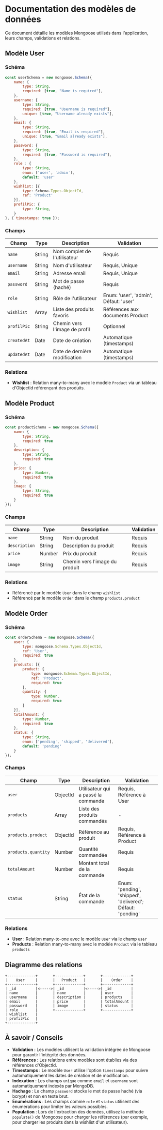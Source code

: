 # Documentation des modèles de données

Ce document détaille les modèles Mongoose utilisés dans l'application, leurs champs, validations et relations.

## Modèle User

### Schéma

```javascript
const userSchema = new mongoose.Schema({
    name: {
        type: String,
        required: [true, "Name is required"],
    },
    username: {
        type: String,
        required: [true, "Username is required"],
        unique: [true, "Username already exists"], 
    },
    email: {
        type: String,
        required: [true, "Email is required"],
        unique: [true, "Email already exists"],
    },
    password: {
        type: String,
        required: [true, "Password is required"],
    },
    role : {
        type: String,
        enum: ['user', 'admin'],
        default: 'user'
    }, 
    wishlist: [{
        type: Schema.Types.ObjectId, 
        ref: 'Product' 
    }], 
    profilPic: {
        type: String, 
    }     
}, { timestamps: true });
```

### Champs

| Champ | Type | Description | Validation |
|-------|------|-------------|------------|
| `name` | String | Nom complet de l'utilisateur | Requis |
| `username` | String | Nom d'utilisateur | Requis, Unique |
| `email` | String | Adresse email | Requis, Unique |
| `password` | String | Mot de passe (haché) | Requis |
| `role` | String | Rôle de l'utilisateur | Enum: 'user', 'admin'; Défaut: 'user' |
| `wishlist` | Array | Liste des produits favoris | Références aux documents Product |
| `profilPic` | String | Chemin vers l'image de profil | Optionnel |
| `createdAt` | Date | Date de création | Automatique (timestamps) |
| `updatedAt` | Date | Date de dernière modification | Automatique (timestamps) |

### Relations

- **Wishlist** : Relation many-to-many avec le modèle `Product` via un tableau d'ObjectId référençant des produits.

## Modèle Product

### Schéma

```javascript
const productSchema = new mongoose.Schema({
    name: {
        type: String,
        required: true
    },
    description: {
        type: String,
        required: true
    },
    price: {
        type: Number,
        required: true
    },
    image: {
        type: String,
        required: true
    }
});
```

### Champs

| Champ | Type | Description | Validation |
|-------|------|-------------|------------|
| `name` | String | Nom du produit | Requis |
| `description` | String | Description du produit | Requis |
| `price` | Number | Prix du produit | Requis |
| `image` | String | Chemin vers l'image du produit | Requis |

### Relations

- Référencé par le modèle `User` dans le champ `wishlist`
- Référencé par le modèle `Order` dans le champ `products.product`

## Modèle Order

### Schéma

```javascript
const orderSchema = new mongoose.Schema({
    user: {
        type: mongoose.Schema.Types.ObjectId,
        ref: 'User',
        required: true
    },
    products: [{
        product: {
            type: mongoose.Schema.Types.ObjectId,
            ref: 'Product',
            required: true
        },
        quantity: {
            type: Number,
            required: true
        }
    }],
    totalAmount: {
        type: Number,
        required: true
    },
    status: {
        type: String,
        enum: ['pending', 'shipped', 'delivered'],
        default: 'pending'
    }
});
```

### Champs

| Champ | Type | Description | Validation |
|-------|------|-------------|------------|
| `user` | ObjectId | Utilisateur qui a passé la commande | Requis, Référence à User |
| `products` | Array | Liste des produits commandés | - |
| `products.product` | ObjectId | Référence au produit | Requis, Référence à Product |
| `products.quantity` | Number | Quantité commandée | Requis |
| `totalAmount` | Number | Montant total de la commande | Requis |
| `status` | String | État de la commande | Enum: 'pending', 'shipped', 'delivered'; Défaut: 'pending' |

### Relations

- **User** : Relation many-to-one avec le modèle `User` via le champ `user`
- **Products** : Relation many-to-many avec le modèle `Product` via le tableau `products`

## Diagramme des relations

```
+-------------+       +-------------+       +-------------+
|    User     |       |   Product   |       |    Order    |
+-------------+       +-------------+       +-------------+
| _id         |<----->| _id         |<----->| _id         |
| name        |       | name        |       | user        |
| username    |       | description |       | products    |
| email       |       | price       |       | totalAmount |
| password    |       | image       |       | status      |
| role        |       +-------------+       +-------------+
| wishlist    |
| profilPic   |
+-------------+
```

## À savoir / Conseils

- **Validation** : Les modèles utilisent la validation intégrée de Mongoose pour garantir l'intégrité des données.
- **Références** : Les relations entre modèles sont établies via des références d'ObjectId.
- **Timestamps** : Le modèle `User` utilise l'option `timestamps` pour suivre automatiquement les dates de création et de modification.
- **Indexation** : Les champs `unique` comme `email` et `username` sont automatiquement indexés par MongoDB.
- **Hachage** : Le champ `password` stocke le mot de passe haché (via bcrypt) et non en texte brut.
- **Énumérations** : Les champs comme `role` et `status` utilisent des énumérations pour limiter les valeurs possibles.
- **Population** : Lors de l'extraction des données, utilisez la méthode `populate()` de Mongoose pour charger les références (par exemple, pour charger les produits dans la wishlist d'un utilisateur).